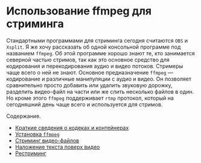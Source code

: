 # Использование ffmpeg для стриминга

Стандартными программами для стриминга сегодня считаются `OBS` и `Xsplit`. Я же хочу рассказать об одной консольной программе под названием  `ffmpeg`. Об этой программе хорошо знают те, кто занимается северной частью стримов, так как это основное средство для кодирования и перекодирования аудио и видео потоков. Стримеры чаще всего о ней не знают.
Основное предназначение `ffmpeg` — кодирование и различные манипуляции с аудио и видео. Он позволяет сравнительно просто добавить или удалить звуковую дорожку, разделить видео-файл на части или же слить несколько файлов в один. Но кроме этого `ffmpeg` поддерживает `rtmp` протокол, который на сегодняшний день чаще всего и используется для стримов.

Содержание.
- [Краткие сведения о кодеках и контейнерах](./text/intro.md)
- [Установка `ffmpeg`](./text/install.md)
- [Стриминг видео-файлов](./text/part01.md)
- [Наложение текста поверх видео](./text/part02.md)
- [Рестриминг](./text/part03.md)

